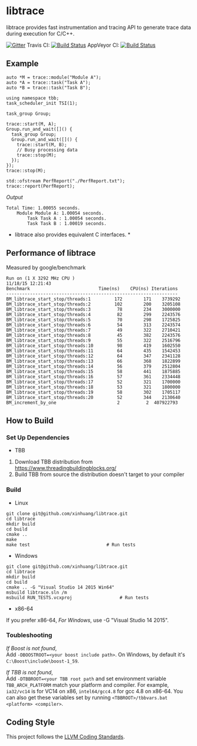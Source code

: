# libtrace

libtrace provides fast instrumentation and tracing API to generate trace data during execution for C/C++.

[![Gitter](https://badges.gitter.im/Join%20Chat.svg)](https://gitter.im/xinhuang/libtrace?utm_source=badge&utm_medium=badge&utm_campaign=pr-badge)
Travis CI: [![Build Status](https://travis-ci.org/xinhuang/libtrace.svg)](https://travis-ci.org/xinhuang/libtrace)
AppVeyor CI: [![Build Status](https://ci.appveyor.com/api/projects/status/qa62sqkufd5fey0y?svg=true)](https://ci.appveyor.com/project/xinhuang/libtrace)

## Example

```
auto *M = trace::module("Module A");
auto *A = trace::task("Task A");
auto *B = trace::task("Task B");

using namespace tbb;
task_scheduler_init TSI(1);

task_group Group;

trace::start(M, A);
Group.run_and_wait([]() {
  task_group Group;
  Group.run_and_wait([]() {
    trace::start(M, B);
    // Busy processing data
    trace::stop(M);
  });
});
trace::stop(M);

std::ofstream PerfReport("./PerfReport.txt");
trace::report(PerfReport);
```

*Output*
```
Total Time: 1.00055 seconds.
	Module Module A: 1.00054 seconds.
		Task Task A : 1.00054 seconds.
		Task Task B : 1.00019 seconds.
```

* libtrace also provides equivalent C interfaces. *

## Performance of libtrace

Measured by google/benchmark  

```
Run on (1 X 3292 MHz CPU )
11/18/15 12:21:43
Benchmark                          Time(ns)    CPU(ns) Iterations
-----------------------------------------------------------------
BM_libtrace_start_stop/threads:1         172        171    3739292
BM_libtrace_start_stop/threads:2         102        200    3205108
BM_libtrace_start_stop/threads:3          78        234    3000000
BM_libtrace_start_stop/threads:4          82        299    2243576
BM_libtrace_start_stop/threads:5          70        298    1725825
BM_libtrace_start_stop/threads:6          54        313    2243574
BM_libtrace_start_stop/threads:7          49        322    2710421
BM_libtrace_start_stop/threads:8          45        382    2243576
BM_libtrace_start_stop/threads:9          55        322    2516796
BM_libtrace_start_stop/threads:10         98        419    1602550
BM_libtrace_start_stop/threads:11         64        435    1542453
BM_libtrace_start_stop/threads:12         64        347    2341128
BM_libtrace_start_stop/threads:13         66        368    1822899
BM_libtrace_start_stop/threads:14         56        379    2512804
BM_libtrace_start_stop/threads:15         58        441    1875885
BM_libtrace_start_stop/threads:16         57        361    2334448
BM_libtrace_start_stop/threads:17         52        321    1700000
BM_libtrace_start_stop/threads:18         53        321    1800000
BM_libtrace_start_stop/threads:19         58        302    1705117
BM_libtrace_start_stop/threads:20         52        344    2130640
BM_increment_by_one                       2          2  407922793
```

## How to Build

### Set Up Dependencies

* TBB  

1. Download TBB distribution from https://www.threadingbuildingblocks.org/  
2. Build TBB from source the distribution doesn't target to your compiler  

### Build

* Linux

```  
git clone git@github.com/xinhuang/libtrace.git
cd libtrace
mkdir build
cd build
cmake ..
make
make test                             # Run tests
```

* Windows

```
git clone git@github.com/xinhuang/libtrace.git
cd libtrace
mkdir build
cd build
cmake .. -G "Visual Studio 14 2015 Win64"
msbuild libtrace.sln /m
msbuild RUN_TESTS.vcxproj                  # Run tests
```

* x86-64

If you prefer x86-64,
*For Windows*, use -G "Visual Studio 14 2015".


### Toubleshooting

*If Boost is not found*,  
Add `-DBOOSTROOT=<your boost include path>`. On Windows, by default it's `C:\Boost\include\boost-1_59`.  

*If TBB is not found*,  
Add `-DTBBROOT=<your TBB root path` and set environment variable `TBB_ARCH_PLATFORM`
match your platform and compiler. For example, `ia32/vc14` is for VC14 on x86, `intel64/gcc4.8` for gcc 4.8 on x86-64.
You can also get these variables set by running `<TBBROOT>/tbbvars.bat <platform> <compiler>`.

## Coding Style

This project follows the [LLVM Coding Standards](http://llvm.org/docs/CodingStandards.html).
